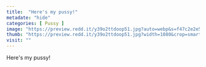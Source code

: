 ```yaml
---
title:  "Here's my pussy!"
metadate: "hide"
categories: [ Pussy ]
image: "https://preview.redd.it/y39o2ttdoop51.jpg?auto=webp&s=f47c2e2e5e071683abe4ca989855ddb070c7c62a"
thumb: "https://preview.redd.it/y39o2ttdoop51.jpg?width=1080&crop=smart&auto=webp&s=cbf2b2f395162b943d4eee54e9214e8021ddcff9"
visit: ""
---
```

Here's my pussy!
